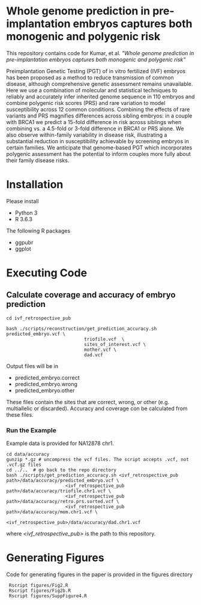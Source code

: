 # Whole genome prediction in pre-implantation embryos captures both monogenic and polygenic risk

This repository contains code for Kumar, et al. *"Whole genome prediction in pre-implantation embryos captures both monogenic and polygenic risk"*

Preimplantation Genetic Testing (PGT) of in vitro fertilized (IVF) embryos has been proposed as a method to reduce transmission of common disease, although comprehensive genetic assessment remains unavailable. Here we use a combination of molecular and statistical techniques to reliably and accurately infer inherited genome sequence in 110 embryos and combine polygenic risk scores (PRS) and rare variation to model susceptibility across 12 common conditions. Combining the effects of rare variants and PRS magnifies differences across sibling embryos: in a couple with BRCA1 we predict a 15-fold difference in risk across siblings when combining vs. a 4.5-fold or 3-fold difference in BRCA1 or PRS alone. We also observe within-family variability in disease risk, illustrating a substantial reduction in susceptibility achievable by screening embryos in certain families. We anticipate that genome-based PGT which incorporates polygenic assessment has the potential to inform couples more fully about their family disease risks.

# Installation
Please install
- Python 3
- R 3.6.3

The following R packages
- ggpubr
- ggplot

# Executing Code


## Calculate coverage and accuracy of embryo prediction
```
cd ivf_retrospective_pub

bash ./scripts/reconstruction/get_prediction_accuracy.sh predicted_embryo.vcf \
							 triofile.vcf  \
							 sites_of_interest.vcf \
							 mother.vcf \
							 dad.vcf
```

Output files will be in
- predicted_embryo.correct
- predicted_embryo.wrong 
- predicted_embryo.other

These files contain the sites that are correct, wrong, or other (e.g. multiallelic or discarded). 
Accuracy and coverage con be calculated from these files.

### Run the Example
Example data is provided for NA12878 chr1.

```
cd data/accuracy
gunzip *.gz # uncompress the vcf files. The script accepts .vcf, not .vcf.gz files
cd ../..  # go back to the repo directory
bash ./scripts/get_prediction_accuracy.sh <ivf_retrospective_pub path>/data/accuracy/predicted_embryo.vcf \
 					  <ivf_retrospective_pub path>/data/accuracy/triofile.chr1.vcf \
					  <ivf_retrospective_pub path>/data/accuracy/retro.prs.sorted.vcf \
					  <ivf_retrospective_pub path>/data/accuracy/mom.chr1.vcf \
					  <ivf_retrospective_pub>/data/accuracy/dad.chr1.vcf
```
where *<ivf_retrospective_pub>* is the path to this repository.

# Generating Figures
Code for generating figures in the paper is provided in the figures directory

```Rscript figures/Fig1C.R
 Rscript figures/Fig2.R
 Rscript figures/Fig2b.R
 Rscript figures/SuppFigure4.R 
```
